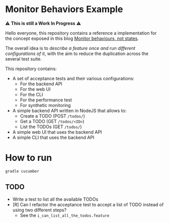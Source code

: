# Monitor Behaviors Example

:warning: **This is still a Work In Progress** :warning:

Hello everyone, this repository contains a reference a implementation for the concept exposed in this blog
[Monitor behaviours, not states](https://joebew42.github.io/2020/11/26/monitor-behaviours-not-states/).

The overall idea is to _describe a feature once and run different configurations of it_, with the aim to reduce the
duplication across the several test suite.

This repository contains:

- A set of acceptance tests and their various configurations:
  - For the backend API
  - For the web UI
  - For the CLI
  - For the performance test
  - For synthetic monitoring
- A simple backend API written in NodeJS that allows to:
    - Create a TODO (POST `/todos/`)
    - Get a TODO (GET `/todos/<ID>`)
    - List the TODOs (GET `/todos/`)
- A simple web UI that uses the backend API
- A simple CLI that uses the backend API

# How to run

```bash
gradle cucumber
```

## TODO

- Write a test to list all the available TODOs
- [R] Can I refactor the acceptance test to accept a list of TODO instead of using two different steps?
    - See the `i_can_list_all_the_todos.feature`
